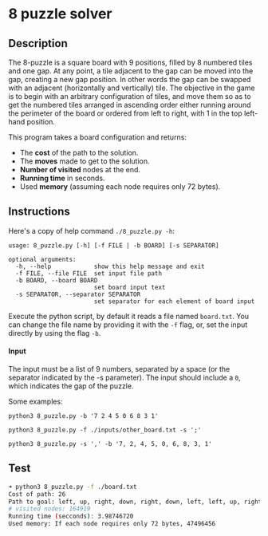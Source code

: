 # 8 puzzle solver

## Description
The 8-puzzle is a square board with 9 positions, filled by 8 numbered tiles and one gap. At any point, a tile adjacent to the gap can be moved into the gap, creating a new gap position. In other words the gap can be swapped with an adjacent (horizontally and vertically) tile. The objective in the game is to begin with an arbitrary configuration of tiles, and move them so as to get the numbered tiles arranged in ascending order either running around the perimeter of the board or ordered from left to right, with 1 in the top left-hand position.

This program takes a board configuration and returns:
- The **cost** of the path to the solution.
- The **moves** made to get to the solution.
- **Number of visited** nodes at the end.
- **Running time** in seconds.
- Used **memory** (assuming each node requires only 72 bytes).

## Instructions
Here's a copy of help command `./8_puzzle.py -h`:
```
usage: 8_puzzle.py [-h] [-f FILE | -b BOARD] [-s SEPARATOR]

optional arguments:
  -h, --help            show this help message and exit
  -f FILE, --file FILE  set input file path
  -b BOARD, --board BOARD
                        set board input text
  -s SEPARATOR, --separator SEPARATOR
                        set separator for each element of board input
```

Execute the python script, by default it reads a file named `board.txt`. You can change
the file name by providing it with the `-f` flag, or, set the input directly by using
the flag `-b`.

#### Input
The input must be a list of 9 numbers, separated by a space (or the separator indicated by the -s parameter). The input should include a `0`, which indicates the gap of the puzzle.

Some examples:

`python3 8_puzzle.py -b '7 2 4 5 0 6 8 3 1'`

`python3 8_puzzle.py -f ./inputs/other_board.txt -s ';'`

`python3 8_puzzle.py -s ',' -b '7, 2, 4, 5, 0, 6, 8, 3, 1'`

## Test
```bash
➜ python3 8_puzzle.py -f ./board.txt
Cost of path: 26
Path to goal: left, up, right, down, right, down, left, left, up, right, right, down, left, left, up, right, right, up, left, left, down, right, right, up, left, left
# visited nodes: 164919
Running time (secconds): 3.98746720
Used memory: If each node requires only 72 bytes, 47496456
```
